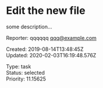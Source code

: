 # Edit the new file

some description...

Reporter: qqqqqq <qqq@example.com>  

Created: 2019-08-14T13:48:45Z  
Updated: 2020-02-03T16:19:48.576Z

Type: task  
Status: selected  
Priority: 11.15625
